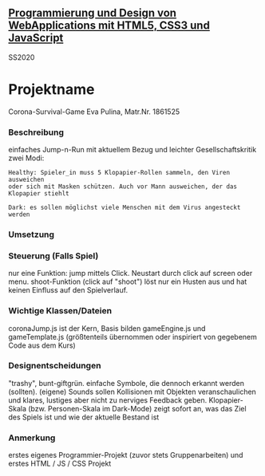 ## [Programmierung und Design von WebApplications mit HTML5, CSS3 und JavaScript](https://lsf.uni-regensburg.de/qisserver/rds?state=verpublish&status=init&vmfile=no&publishid=148115&moduleCall=webInfo&publishConfFile=webInfo&publishSubDir=veranstaltung) ##

SS2020 


# Projektname #
Corona-Survival-Game
Eva Pulina, Matr.Nr. 1861525


### Beschreibung ###
einfaches Jump-n-Run mit aktuellem Bezug und leichter Gesellschaftskritik
zwei Modi:

    Healthy: Spieler_in muss 5 Klopapier-Rollen sammeln, den Viren ausweichen
    oder sich mit Masken schützen. Auch vor Mann ausweichen, der das
    Klopapier stiehlt

    Dark: es sollen möglichst viele Menschen mit dem Virus angesteckt werden

### Umsetzung ###


### Steuerung (Falls Spiel) ###
nur eine Funktion: jump mittels Click.
Neustart durch click auf screen oder menu.
shoot-Funktion (click auf "shoot") löst nur ein Husten aus und hat keinen Einfluss auf den Spielverlauf.


### Wichtige Klassen/Dateien ###
coronaJump.js ist der Kern,
Basis bilden gameEngine.js und gameTemplate.js (größtenteils 
übernommen oder inspiriert von gegebenem Code aus dem Kurs)




### Designentscheidungen ###
"trashy", bunt-giftgrün.
einfache Symbole, die dennoch erkannt werden (sollten).
(eigene) Sounds sollen Kollisionen mit Objekten
veranschaulichen und klares, lustiges aber nicht 
zu nerviges Feedback geben.
Klopapier-Skala (bzw. Personen-Skala im Dark-Mode) zeigt sofort an, was das Ziel des Spiels ist
und wie der aktuelle Bestand ist


### Anmerkung ###
erstes eigenes Programmier-Projekt (zuvor stets Gruppenarbeiten)
und erstes HTML / JS / CSS Projekt